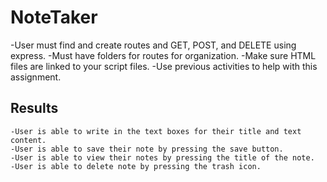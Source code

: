 # NoteTaker

-User must find and create routes and GET, POST, and DELETE using express.
-Must have folders for routes for organization.
-Make sure HTML files are linked to your script files.
-Use previous activities to help with this assignment.

## Results

    -User is able to write in the text boxes for their title and text content.
    -User is able to save their note by pressing the save button.
    -User is able to view their notes by pressing the title of the note.
    -User is able to delete note by pressing the trash icon.